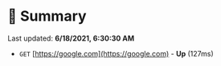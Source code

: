 # 📖 Summary
Last updated: **6/18/2021, 6:30:30 AM**

- `GET` [https://google.com](https://google.com) - **Up** (127ms)
